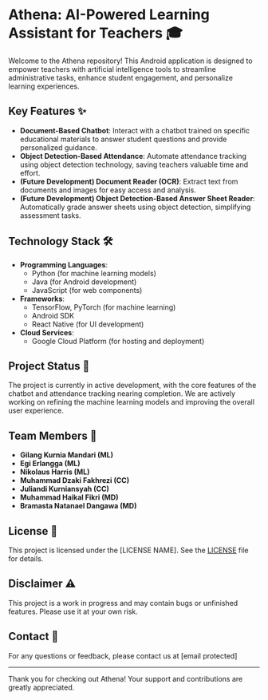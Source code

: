 # Athena: AI-Powered Learning Assistant for Teachers 🎓

Welcome to the Athena repository! This Android application is designed to empower teachers with artificial intelligence tools to streamline administrative tasks, enhance student engagement, and personalize learning experiences.

## Key Features ✨

- **Document-Based Chatbot**: Interact with a chatbot trained on specific educational materials to answer student questions and provide personalized guidance.
- **Object Detection-Based Attendance**: Automate attendance tracking using object detection technology, saving teachers valuable time and effort.
- **(Future Development) Document Reader (OCR)**: Extract text from documents and images for easy access and analysis.
- **(Future Development) Object Detection-Based Answer Sheet Reader**: Automatically grade answer sheets using object detection, simplifying assessment tasks.

## Technology Stack 🛠️

- **Programming Languages**: 
  - Python (for machine learning models)
  - Java (for Android development)
  - JavaScript (for web components)
- **Frameworks**: 
  - TensorFlow, PyTorch (for machine learning)
  - Android SDK
  - React Native (for UI development)
- **Cloud Services**: 
  - Google Cloud Platform (for hosting and deployment)

## Project Status 🚀

The project is currently in active development, with the core features of the chatbot and attendance tracking nearing completion. We are actively working on refining the machine learning models and improving the overall user experience.

## Team Members 👥

- **Gilang Kurnia Mandari (ML)**
- **Egi Erlangga (ML)**
- **Nikolaus Harris (ML)**
- **Muhammad Dzaki Fakhrezi (CC)**
- **Juliandi Kurniansyah (CC)**
- **Muhammad Haikal Fikri (MD)**
- **Bramasta Natanael Dangawa (MD)**

## License 📜

This project is licensed under the [LICENSE NAME]. See the [LICENSE](LICENSE) file for details.

## Disclaimer ⚠️

This project is a work in progress and may contain bugs or unfinished features. Please use it at your own risk.

## Contact 📧

For any questions or feedback, please contact us at [email protected]

---

Thank you for checking out Athena! Your support and contributions are greatly appreciated.
